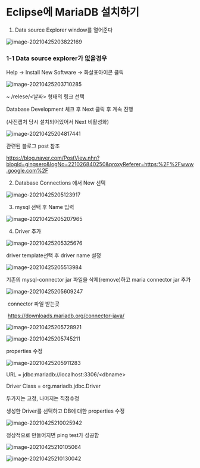 #  Eclipse에 MariaDB 설치하기

1. Data source Explorer window를 열어준다

![image-20210425203822169](img/image-20210425203822169.png)



### 1-1 Data source explorer가 없을경우

Help -> Install New Software -> 화살표아이콘 클릭

![image-20210425203710285](img/image-20210425203710285.png)



~ /relese/<날짜> 형태의 링크 선택

Database Development 체크 후 Next 클릭 후 계속 진행

(사진캡처 당시 설치되어있어서 Next 비활성화)

![image-20210425204817441](img/image-20210425204817441.png)



관련된 블로그 post 참조

https://blog.naver.com/PostView.nhn?blogId=gingsero&logNo=221026840250&proxyReferer=https:%2F%2Fwww.google.com%2F



2. Database Connections 에서 New 선택

![image-20210425205123917](img/image-20210425205123917.png)



3. mysql 선택 후 Name 입력

![image-20210425205207965](img/image-20210425205207965.png)



4. Driver 추가

![image-20210425205325676](img/image-20210425205325676.png)



driver template선택 후 driver name 설정

![image-20210425205513984](img/image-20210425205513984.png)



기존의 mysql-connector jar 파일을 삭제(remove)하고 maria connector jar 추가

![image-20210425205609247](img/image-20210425205609247.png)



​	connector 파일 받는곳

​	https://downloads.mariadb.org/connector-java/

![image-20210425205728921](img/image-20210425205728921.png)

![image-20210425205745211](img/image-20210425205745211.png)



properties 수정

![image-20210425205911283](img/image-20210425205911283.png)

URL = jdbc:mariadb://localhost:3306/\<dbname\>

Driver Class = org.mariadb.jdbc.Driver

두가지는 고정, 나머지는 직접수정



생성한 Driver를 선택하고 DB에 대한 properties 수정

![image-20210425210025942](img/image-20210425210025942.png)



정상적으로 만들어지면 ping test가 성공함

![image-20210425210105064](img/image-20210425210105064.png)



![image-20210425210130042](img/image-20210425210130042.png)







